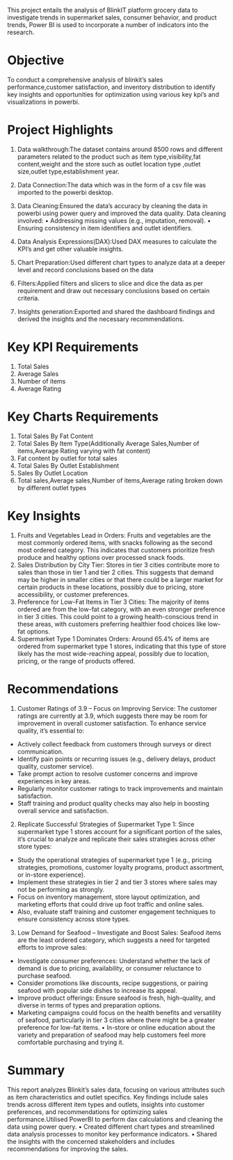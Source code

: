 This project entails the analysis of BlinkIT platform grocery data to investigate trends in supermarket sales, consumer behavior, and product trends, Power BI is used to incorporate a number of indicators into the research.
# Objective
To conduct a comprehensive analysis of blinkit’s sales performance,customer satisfaction, and inventory distribution to identify key insights and opportunities for optimization using various key kpi’s and visualizations in powerbi.
# Project Highlights
1. Data walkthrough:The dataset contains around 8500 rows and different parameters related to the product such as item type,visibility,fat content,weight and the store such as outlet location type ,outlet size,outlet type,establishment year.
2. Data Connection:The data which was in the form of a csv file was imported to the powerbi desktop.
3. Data Cleaning:Ensured the data’s accuracy by cleaning the data in powerbi using power query and improved the data quality. Data cleaning involved:
•	Addressing missing values (e.g., imputation, removal).
•	Ensuring consistency in item identifiers and outlet identifiers.

4. Data Analysis Expressions(DAX):Used DAX measures to calculate the KPI’s and get other  valuable insights.
5. Chart Preparation:Used different chart types to analyze data  at a  deeper level and record 
conclusions based on the data
6. Filters:Applied filters and slicers to slice and dice the data as per requirement and draw out necessary conclusions based on certain criteria.
7. Insights generation:Exported and shared the dashboard findings and derived the insights and the necessary recommendations.
# Key KPI Requirements
1. Total Sales
2. Average Sales
3. Number of items
4. Average Rating
# Key Charts Requirements  
1. Total Sales By Fat Content
2. Total Sales By Item Type(Additionally Average Sales,Number of items,Average Rating varying with fat content)
3. Fat content by outlet for total sales 
4. Total Sales By Outlet Establishment
5. Sales By Outlet Location
6. Total sales,Average sales,Number of items,Average rating broken down by different outlet types 
# Key Insights
1. Fruits and Vegetables Lead in Orders:
Fruits and vegetables are the most commonly ordered items, with snacks following as the second most ordered category. This indicates that customers prioritize fresh produce and healthy options over processed snack foods.
2. Sales Distribution by City Tier:
Stores in tier 3 cities contribute more to sales than those in tier 1 and tier 2 cities. This suggests that demand may be higher in smaller cities or that there could be a larger market for certain products in these locations, possibly due to pricing, store accessibility, or customer preferences.
3. Preference for Low-Fat Items in Tier 3 Cities:
The majority of items ordered are from the low-fat category, with an even stronger preference in tier 3 cities. This could point to a growing health-conscious trend in these areas, with customers preferring healthier food choices like low-fat options.
4. Supermarket Type 1 Dominates Orders:
Around 65.4% of items are ordered from supermarket type 1 stores, indicating that this type of store likely has the most wide-reaching appeal, possibly due to location, pricing, or the range of products offered.
# Recommendations
1. Customer Ratings of 3.9 – Focus on Improving Service:
The customer ratings are currently at 3.9, which suggests there may be room for improvement in overall customer satisfaction. To enhance service quality, it’s essential to:
* Actively collect feedback from customers through surveys or direct communication.
* Identify pain points or recurring issues (e.g., delivery delays, product quality, customer service).
* Take prompt action to resolve customer concerns and improve experiences in key areas.
* Regularly monitor customer ratings to track improvements and maintain satisfaction.
*	 Staff training and product quality checks may also help in boosting overall service and satisfaction.
2. Replicate Successful Strategies of Supermarket Type 1:
Since supermarket type 1 stores account for a significant portion of the sales, it’s crucial to analyze and replicate their sales strategies across other store types:
*	 Study the operational strategies of supermarket type 1 (e.g., pricing strategies, promotions, customer loyalty programs, product assortment, or in-store experience).
*	 Implement these strategies in tier 2 and tier 3 stores where sales may not be performing as strongly.
* Focus on inventory management, store layout optimization, and marketing efforts that could drive up foot traffic and online sales.
*	 Also, evaluate staff training and customer engagement techniques to ensure consistency across store types.
3. Low Demand for Seafood – Investigate and Boost Sales:
Seafood items are the least ordered category, which suggests a need for targeted efforts to improve sales:
*	 Investigate consumer preferences: Understand whether the lack of demand is due to pricing, availability, or consumer reluctance to purchase seafood.
*	 Consider promotions like discounts, recipe suggestions, or pairing seafood with popular side dishes to increase its appeal.
*	 Improve product offerings: Ensure seafood is fresh, high-quality, and diverse in terms of types and preparation options.
* Marketing campaigns could focus on the health benefits and versatility of seafood, particularly in tier 3 cities where there might be a greater preference for low-fat items.
•	 In-store or online education about the variety and preparation of seafood may help customers feel more comfortable purchasing and trying it.
# Summary
This report analyzes Blinkit’s sales data, focusing on various attributes such as item characteristics and outlet specifics. Key findings include sales trends across different item types and outlets, insights into customer preferences, and recommendations for optimizing sales performance.Utilised PowerBI to perform dax calculations and cleaning the data using power query.
•	 Created different chart types and streamlined  data analysis processes to monitor key performance indicators.
•  Shared the insights with the concerned stakeholders and includes recommendations for improving the sales.
